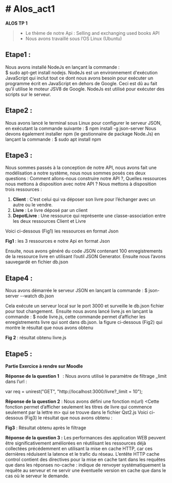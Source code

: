 <h1># Alos_act1</h1>

<strong> ALOS TP 1 </strong>
<blockquote>
	
-	Le thème de notre Api : Selling and exchanging used books API
-	Nous avons travaillé sous l’OS Linux (Ubuntu)	
	 
</blockquote>



<h2>Etape1 :</h2>

Nous avons installé NodeJs en lançant la commande :   
$ sudo apt-get install nodejs.
NodeJs est un environnement d'exécution JavaScript qui inclut tout ce dont nous avons besoin pour exécuter un programme écrit en JavaScript en dehors de Google. Ceci est dû au fait qu’il utilise le moteur JSV8 de Google. NodeJs est utilisé pour exécuter des scripts sur le serveur.

<h2>Etape2 :</h2>
Nous avons lancé le terminal sous Linux pour configurer le serveur JSON, en exécutant la commande suivante :
$ npm install -g json-server
Nous devons également installer npm (le gestionnaire de package Node.Js) en lançant la commande :
$ sudo apt install npm 

<h2>Etape3 :</h2> 
Nous sommes passés à la conception de notre API, nous avons fait une modélisation a notre système, nous nous sommes posés ces deux questions : Comment allons-nous construire notre API ?, Quelles ressources nous mettons à disposition avec notre API ?
Nous mettons à disposition trois ressources :

<ol>

<li><strong>Client</strong> : C’est celui qui va déposer son livre pour l’échanger avec un autre ou le vendre.  </li>

<li><strong>Livre</strong> : Le livre déposé par un client </li>

<li><strong>DepotLivre</strong> : Une ressource qui représente une classe-association entre les deux ressources Client et Livre </li>

</ol>

Voici ci-dessous (Fig1) les ressources en format Json


<strong>Fig1 </strong>: les 3 ressources e notre Api en format Json

Ensuite, nous avons généré du code JSON contenant 100 enregistrements de la ressource livre en utilisant l’outil JSON Generator.  Ensuite nous l’avons sauvegardé en fichier db.json

<h2>Etape4 :</h2> 
Nous avons démarrée le serveur JSON en lançant la commande :
$ json-server --watch db.json  

Cela exécute un serveur local sur le port 3000 et surveille le db.json fichier pour tout changement.  
Ensuite nous avons lancé livre.js en lançant la commande : 
$ node livre.js, cette commande permet d’afficher les enregistrements livre qui sont dans db.json. la figure ci-dessous (Fig2) qui montre le résultat que nous avons obtenu  

 

<strong>Fig 2 </strong>:  résultat obtenu livre.js

<h2>Etape5 : </h2> <strong> Partie Exercice à rendre sur Moodle</strong>

<strong>Réponse de la question 1 </strong>  : Nous avons utilisé le paramètre de filtrage _limit dans l’url : 

var req = unirest("GET", "http://localhost:3000/livre?_limit = 10");

<strong>Réponse de la question 2</strong> : Nous avons défini une fonction m(url) <Cette fonction permet d’afficher seulement les titres de livre qui commence seulement par la lettre m> qui se trouve dans le fichier Qst2.js
Voici ci-dessous (Fig3) le résultat que nous avons obtenu :


<strong>Fig3</strong> : Résultat obtenu après le filtrage

<strong>Réponse de la question 3 :</strong>
Les performances des application WEB peuvent être significativement améliorées en réutilisant les ressources déjà collectées précédemment en utilisant la mise en cache HTTP, car ces dernières réduisent la latence et le trafic du réseau.
L’entête HTTP cache control contient des directives pour la mise en cache tant dans les requêtes que dans les réponses 
no-cache : indique de renvoyer systématiquement la requête au serveur et ne servir une éventuelle version en cache que dans le cas où le serveur le demande.


